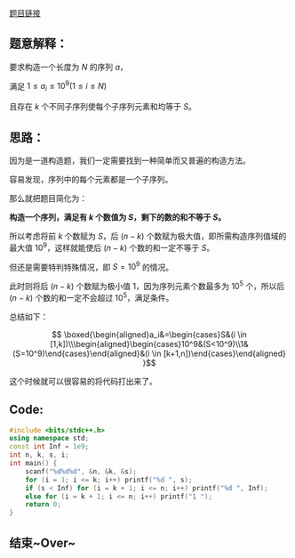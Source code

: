 [题目链接](https://www.luogu.com.cn/problem/AT5749)

## 题意解释：
要求构造一个长度为 $N$ 的序列 $a$，

满足 $1\le a_i\le10^9(1\le i\le N)$

且存在 $k$ 个不同子序列使每个子序列元素和均等于 $S$。

## 思路：
因为是一道构造题，我们一定需要找到一种简单而又普遍的构造方法。

容易发现，序列中的每个元素都是一个子序列。

那么就把题目简化为：

**构造一个序列，满足有 $k$ 个数值为 $S$，剩下的数的和不等于 $S$。**

所以考虑将前 $k$ 个数赋为 $S$，后 $(n-k)$ 个数赋为极大值，即所需构造序列值域的最大值 $10^9$，这样就能使后 $(n-k)$ 个数的和一定不等于 $S$。

但还是需要特判特殊情况，即 $S=10^9$ 的情况。

此时则将后 $(n-k)$ 个数赋为极小值 $1$，因为序列元素个数最多为 $10^5$ 个，所以后 $(n-k)$ 个数的和一定不会超过 $10^5$，满足条件。

总结如下：

$$
\boxed{\begin{aligned}a_i&=\begin{cases}S&(i \in [1,k])\\\begin{aligned}\begin{cases}10^9&(S<10^9)\\1&(S=10^9)\end{cases}\end{aligned}&(i \in [k+1,n])\end{cases}\end{aligned}
}$$

这个时候就可以很容易的将代码打出来了。

## Code:
```cpp
#include <bits/stdc++.h>
using namespace std;
const int Inf = 1e9;
int n, k, s, i;
int main() {
    scanf("%d%d%d", &n, &k, &s);
    for (i = 1; i <= k; i++) printf("%d ", s);
    if (s < Inf) for (i = k + 1; i <= n; i++) printf("%d ", Inf);
    else for (i = k + 1; i <= n; i++) printf("1 ");
    return 0;
}
```

## 结束~Over~